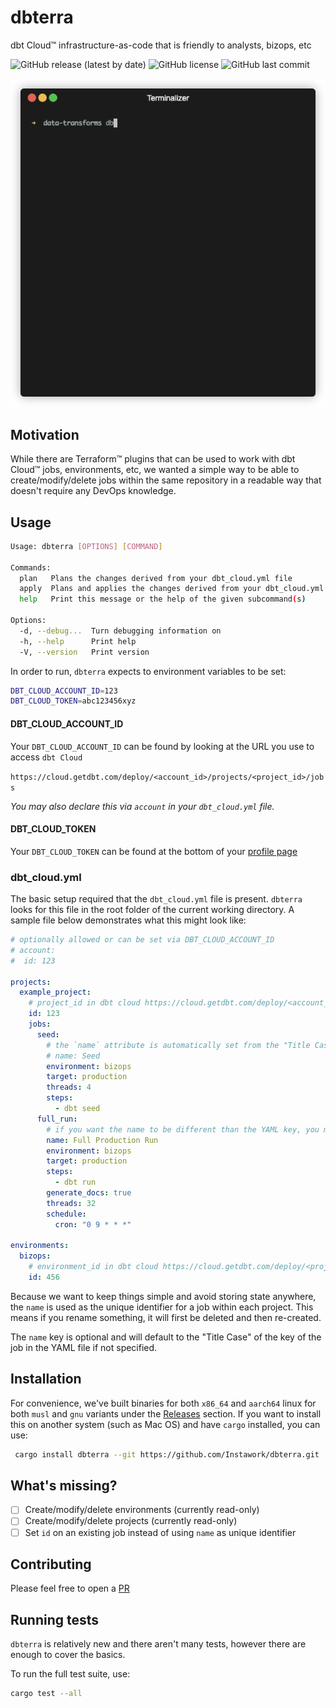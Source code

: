 # dbterra

dbt Cloud™️ infrastructure-as-code that is friendly to analysts, bizops, etc

![GitHub release (latest by date)](https://img.shields.io/github/v/release/Instawork/dbterra)
![GitHub license](https://img.shields.io/github/license/Instawork/dbterra)
![GitHub last commit](https://img.shields.io/github/last-commit/Instawork/dbterra)

<img src="assets/terminal-dbterra-plan.gif" width="512"/>

## Motivation

While there are Terraform™️ plugins that can be used to work with dbt Cloud™️ jobs, environments, etc, we wanted a simple way to be able to create/modify/delete jobs within the same repository in a readable way that doesn't require any DevOps knowledge.

## Usage

```bash
Usage: dbterra [OPTIONS] [COMMAND]

Commands:
  plan   Plans the changes derived from your dbt_cloud.yml file
  apply  Plans and applies the changes derived from your dbt_cloud.yml file
  help   Print this message or the help of the given subcommand(s)

Options:
  -d, --debug...  Turn debugging information on
  -h, --help      Print help
  -V, --version   Print version
```

In order to run, `dbterra` expects to environment variables to be set:

```bash
DBT_CLOUD_ACCOUNT_ID=123
DBT_CLOUD_TOKEN=abc123456xyz
```

#### DBT_CLOUD_ACCOUNT_ID

Your `DBT_CLOUD_ACCOUNT_ID` can be found by looking at the URL you use to access `dbt Cloud`

`https://cloud.getdbt.com/deploy/<account_id>/projects/<project_id>/jobs`

*You may also declare this via `account` in your `dbt_cloud.yml` file.*

#### DBT_CLOUD_TOKEN

Your `DBT_CLOUD_TOKEN` can be found at the bottom of your [profile page](https://cloud.getdbt.com/settings/profile)

### dbt_cloud.yml

The basic setup required that the `dbt_cloud.yml` file  is present. `dbterra` looks for this file in the root folder of the current working directory. A sample file below demonstrates what this might look like:

```yml
# optionally allowed or can be set via DBT_CLOUD_ACCOUNT_ID 
# account:
#  id: 123

projects:
  example_project:
    # project_id in dbt cloud https://cloud.getdbt.com/deploy/<account_id>/projects/<project_id>/jobs
    id: 123
    jobs:
      seed:
        # the `name` attribute is automatically set from the "Title Case" of the YAML key
        # name: Seed
        environment: bizops
        target: production
        threads: 4
        steps:
          - dbt seed
      full_run:
        # if you want the name to be different than the YAML key, you may set it manually
        name: Full Production Run
        environment: bizops
        target: production
        steps:
          - dbt run
        generate_docs: true
        threads: 32
        schedule:
          cron: "0 9 * * *"
      
environments:
  bizops:
    # environment_id in dbt cloud https://cloud.getdbt.com/deploy/<project_id>/projects/<project_id>/environments/<environment_id>
    id: 456
```

Because we want to keep things simple and avoid storing state anywhere, the `name` is used as the unique identifier for a job within each project. This means if you rename something, it will first be deleted and then re-created.

The `name` key is optional and will default to the "Title Case" of the key of the job in the YAML file if not specified.

## Installation

For convenience, we've built binaries for both `x86_64` and `aarch64` linux for both `musl` and `gnu` variants under the [Releases](https://github.com/Instawork/dbterra/releases) section. If you want to install this on another system (such as Mac OS) and have `cargo` installed, you can use:

```bash
 cargo install dbterra --git https://github.com/Instawork/dbterra.git
 ```

## What's missing?

- [ ] Create/modify/delete environments (currently read-only)
- [ ] Create/modify/delete projects (currently read-only)
- [ ] Set `id` on an existing job instead of using `name` as unique identifier

## Contributing

Please feel free to open a [PR](https://github.com/Instawork/dbterra/pulls)

## Running tests

`dbterra` is relatively new and there aren't many tests, however there are enough to cover the basics.

To run the full test suite, use:

```bash
cargo test --all
```
